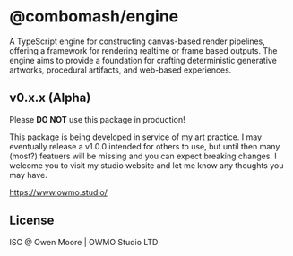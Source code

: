 # @combomash/engine

A TypeScript engine for constructing canvas-based render pipelines, offering a framework for rendering realtime or frame based outputs. The engine aims to provide a foundation for crafting deterministic generative artworks, procedural artifacts, and web-based experiences.

## v0.x.x (Alpha)

Please **DO NOT** use this package in production!

This package is being developed in service of my art practice. I may eventually release a v1.0.0 intended for others to use, but until then many (most?) featuers will be missing and you can expect breaking changes. I welcome you to visit my studio website and let me know any thoughts you may have.

https://www.owmo.studio/

## License

ISC @ Owen Moore | OWMO Studio LTD
